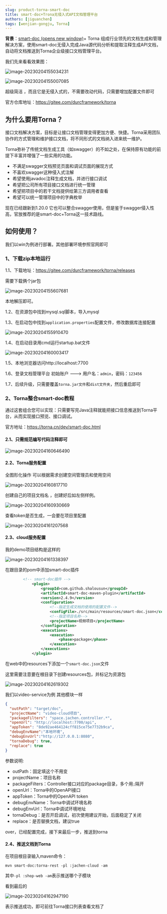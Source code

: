 ```yaml
---
slug: product-torna-smart-doc
title: smart-doc+Trona无侵入式API文档管理平台
authors: [jiguanchen]
tags: [wenjian-gongju, Torna]
---
```


**背景**：[smart-doc (opens new window)](https://gitee.com/smart-doc-team/smart-doc)+ Torna 组成行业领先的文档生成和管理解决方案，使用smart-doc无侵入完成Java源代码分析和提取注释生成API文档，自动将文档推送到Torna企业级接口文档管理平台。<!--more-->

我们先来看看效果图：

![image-20230204155034231](img/image-20230204155034231.png)

![image-20230204155007085](img/image-20230204155007085.png)

超级简洁 ，而且它是无侵入式的，不需要改动代码，只需要增加配置文件即可

官方仓库地址：https://gitee.com/durcframework/torna

## 为什么要用Torna？

接口文档解决方案，目标是让接口文档管理变得更加方便、快捷。Torna采用团队协作的方式管理和维护接口文档，将不同形式的文档纳入进来统一维护。

Torna弥补了传统文档生成工具（如swagger）的不如之处，在保持原有功能的前提下丰富并增强了一些实用的功能。

-   不满足swagger文档预览页面和调试页面的展现方式
-   不喜欢swagger这种侵入式注解
-   希望使用javadoc注释生成文档，并进行接口调试
-   希望把公司所有项目接口文档进行统一管理
-   希望把项目中的若干文档提供给第三方调用者查看
-   希望可以统一管理项目中的字典枚举

现在已经跟新到1.20.0 它也可以整合swagger使用，但是鉴于swagger侵入性高，官放推荐的是smart-doc+Torna这一技术路线。

## 如何使用？

我们以win为例进行部署。其他部署环境参照官网即可

### 1、下载zip本地运行

1.1、下载地址：https://gitee.com/durcframework/torna/releases

需要下载俩个jar包 

![image-20230204155607681](img/image-20230204155607681.png)

本地解压即可。

1.2、在资源包中找到mysql.sql脚本，导入mysql

1.3、在启动包中找到`application.properties`配置文件，修改数据库连接配置

![image-20230204155910470](img/image-20230204155910470.png)

1.4、在启动目录用cmd运行startup.bat文件

![image-20230204160003417](img/image-20230204160003417.png)

1.5、本地浏览器访问http://localhost:7700

1.6、登录文档管理平台  初始账户 ---> 用户名：`admin`，密码：`123456`

1.7、后续升级，只需要覆盖`torna.jar文件`和`dist文件夹`，然后重启即可

### 2、Torna整合smart-doc教程

通过这套组合您可以实现：只需要写完Java注释就能把接口信息推送到Torna平台，从而实现接口预览、接口调试。

官方地址：https://torna.cn/dev/smart-doc.html

#### 2.1、只需规范编写代码注释即可

![image-20230204160646490](img/image-20230204160646490.png)

#### 2.2、Torna服务配置

全图形化操作 可以根据需求创建空间管理员和使用空间

![image-20230204160817710](img/image-20230204160817710.png)

创建自己的项目文档名 ，创建好后如左侧样例。

![image-20230204160930669](img/image-20230204160930669.png)

查看token是否生成，一会要在项目里配置

![image-20230204161207568](img/image-20230204161207568.png)

#### 2.3、cloud服务配置

我的demo项目结构是这样的

![image-20230204161338397](img/image-20230204161338397.png)

在跟目录的pom中添加smart-doc插件

```xml
		<!-- smart-doc插件 -->
            <plugin>
                <groupId>com.github.shalousun</groupId>
                <artifactId>smart-doc-maven-plugin</artifactId>
                <version>2.4.9</version>
                <configuration>
                    <!--指定生成文档的使用的配置文件-->
                    <configFile>./src/main/resources/smart-doc.json</configFile>
                    <!--指定项目名称-->
                    <projectName>视频项目</projectName>
                </configuration>
                <executions>
                    <execution>
                        <phase>package</phase>
                    </execution>
                </executions>
            </plugin>
```

在web中的resources下添加一个`smart-doc.json`文件

这里需要注意要在根目录下创建resources包，并标记为资源包

![image-20230204162619302](img/image-20230204162619302.png)

我们以video-service为例 其他模块一样

```json
{
  "outPath": "target/doc",
  "projectName": "video-cloud项目",
  "packageFilters": "space.jachen.controller.*",
  "openUrl": "http://localhost:7700/api",
  "appToken": "8de92ae464124cff815ce75e7732b9ca",
  "debugEnvName":"本地环境",
  "debugEnvUrl":"http://127.0.0.1:8080",
  "tornaDebug": true,
  "replace": true
}
```

参数说明:

-   outPath：固定填这个不用变
-   projectName：项目名称
-   packageFilters：Controller接口对应的package目录，多个用`;`隔开
-   openUrl：Torna中的OpenAPI接口
-   appToken：Torna中的OpenAPI token
-   debugEnvName：Torna中调试环境名称
-   debugEnvUrl：Torna中调试环境地址
-   tornaDebug：是否开启调试，初次使用建议开始，后面稳定了关闭
-   replace：是否替换文档，建议true

over，已经配置完成，接下来最后一步，推送到torna

#### 2.4、推送文档到Torna

在项目根目录输入maven命令：

```
mvn smart-doc:torna-rest -pl :jachen-cloud -am
```

其中`-pl :shop-web -am`表示推送哪个子模块

看到最后的

![image-20230204162947190](img/image-20230204162947190.png)

表示推送成功，即可前往Torna接口列表查看文档了
